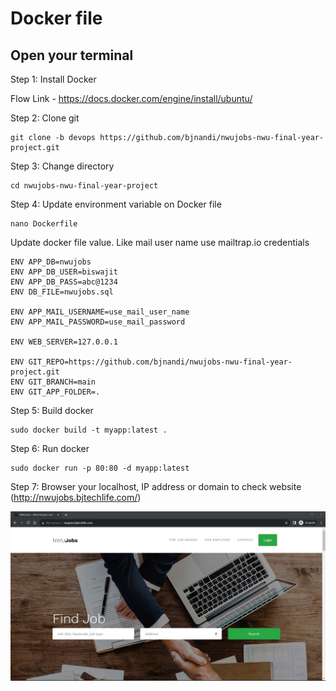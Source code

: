 # Docker file

## Open your terminal

Step 1: Install Docker

Flow Link - https://docs.docker.com/engine/install/ubuntu/

Step 2: Clone git
```
git clone -b devops https://github.com/bjnandi/nwujobs-nwu-final-year-project.git
```
Step 3: Change directory
```
cd nwujobs-nwu-final-year-project
```
Step 4: Update environment variable on Docker file
```
nano Dockerfile
```
Update docker file value. Like mail user name use mailtrap.io credentials
```
ENV APP_DB=nwujobs
ENV APP_DB_USER=biswajit
ENV APP_DB_PASS=abc@1234
ENV DB_FILE=nwujobs.sql

ENV APP_MAIL_USERNAME=use_mail_user_name
ENV APP_MAIL_PASSWORD=use_mail_password

ENV WEB_SERVER=127.0.0.1

ENV GIT_REPO=https://github.com/bjnandi/nwujobs-nwu-final-year-project.git
ENV GIT_BRANCH=main
ENV GIT_APP_FOLDER=.
```
Step 5: Build docker 
```
sudo docker build -t myapp:latest .
```
Step 6: Run docker
```
sudo docker run -p 80:80 -d myapp:latest
```
Step 7: Browser your localhost, IP address or domain to check website (http://nwujobs.bjtechlife.com/)

![Screenshot](nwujobs.bjtechlife.com.jpg)
